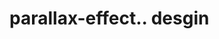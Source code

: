 # parallax-effect.. desgin                                                                                                                                                                                                                                                                                                                                                                                                                                                                                                                                                                                                                                                                                
